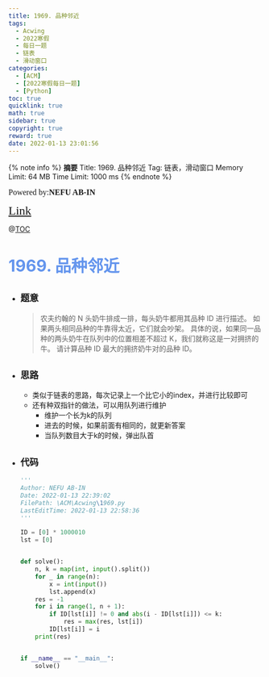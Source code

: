```yaml
---
title: 1969. 品种邻近
tags:
  - Acwing
  - 2022寒假
  - 每日一题
  - 链表
  - 滑动窗口
categories:
  - [ACM]
  - [2022寒假每日一题]
  - [Python]
toc: true
quicklink: true
math: true
sidebar: true
copyright: true
reward: true
date: 2022-01-13 23:01:56
---
```



{% note info %}
**摘要**
Title: 1969. 品种邻近
Tag: 链表，滑动窗口
Memory Limit: 64 MB
Time Limit: 1000 ms
{% endnote %}
<!-- more -->

<font size=3 face=楷体>Powered by:**NEFU AB-IN**</font>

<font color=#FFA500 size=5 face=楷体>[Link](https://www.acwing.com/problem/content/1971/)</font>

@[TOC](文章目录)

# <font color=#6495ED size=6>1969. 品种邻近</font>

* ## <font size=4 face=粗体>题意</font>

  >农夫约翰的 N 头奶牛排成一排，每头奶牛都用其品种 ID 进行描述。
  >如果两头相同品种的牛靠得太近，它们就会吵架。
  >具体的说，如果同一品种的两头奶牛在队列中的位置相差不超过 K，我们就称这是一对拥挤的牛。
  >请计算品种 ID 最大的拥挤奶牛对的品种 ID。
  

* ## <font size=4 face=粗体>思路</font>

  * 类似于链表的思路，每次记录上一个比它小的index，并进行比较即可
  * 还有种双指针的做法，可以用队列进行维护
    * 维护一个长为k的队列
    * 进去的时候，如果前面有相同的，就更新答案
    * 当队列数目大于k的时候，弹出队首

* ## <font size=4 face=粗体>代码</font>

  ```python
  '''
  Author: NEFU AB-IN
  Date: 2022-01-13 22:39:02
  FilePath: \ACM\Acwing\1969.py
  LastEditTime: 2022-01-13 22:58:36
  '''

  ID = [0] * 1000010
  lst = [0]


  def solve():
      n, k = map(int, input().split())
      for _ in range(n):
          x = int(input())
          lst.append(x)
      res = -1
      for i in range(1, n + 1):
          if ID[lst[i]] != 0 and abs(i - ID[lst[i]]) <= k:
              res = max(res, lst[i])
          ID[lst[i]] = i
      print(res)


  if __name__ == "__main__":
      solve()
  ```